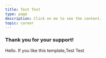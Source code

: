 ```yaml
---
title: Test Test
type: page
description: Click on me to see the content.
topic: career
---
```


### Thank you for your support!


Hello. If you like this template,Test Test

<!-- {{< figure src="/images/thankyou.png" title="" >}} -->